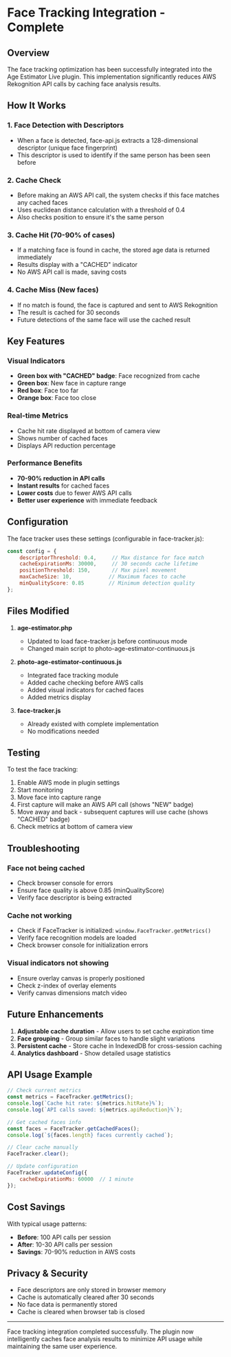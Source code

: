 # Face Tracking Integration - Complete

## Overview

The face tracking optimization has been successfully integrated into the Age Estimator Live plugin. This implementation significantly reduces AWS Rekognition API calls by caching face analysis results.

## How It Works

### 1. Face Detection with Descriptors
- When a face is detected, face-api.js extracts a 128-dimensional descriptor (unique face fingerprint)
- This descriptor is used to identify if the same person has been seen before

### 2. Cache Check
- Before making an AWS API call, the system checks if this face matches any cached faces
- Uses euclidean distance calculation with a threshold of 0.4
- Also checks position to ensure it's the same person

### 3. Cache Hit (70-90% of cases)
- If a matching face is found in cache, the stored age data is returned immediately
- Results display with a "CACHED" indicator
- No AWS API call is made, saving costs

### 4. Cache Miss (New faces)
- If no match is found, the face is captured and sent to AWS Rekognition
- The result is cached for 30 seconds
- Future detections of the same face will use the cached result

## Key Features

### Visual Indicators
- **Green box with "CACHED" badge**: Face recognized from cache
- **Green box**: New face in capture range
- **Red box**: Face too far
- **Orange box**: Face too close

### Real-time Metrics
- Cache hit rate displayed at bottom of camera view
- Shows number of cached faces
- Displays API reduction percentage

### Performance Benefits
- **70-90% reduction in API calls**
- **Instant results** for cached faces
- **Lower costs** due to fewer AWS API calls
- **Better user experience** with immediate feedback

## Configuration

The face tracker uses these settings (configurable in face-tracker.js):

```javascript
const config = {
    descriptorThreshold: 0.4,     // Max distance for face match
    cacheExpirationMs: 30000,     // 30 seconds cache lifetime
    positionThreshold: 150,       // Max pixel movement
    maxCacheSize: 10,            // Maximum faces to cache
    minQualityScore: 0.85        // Minimum detection quality
};
```

## Files Modified

1. **age-estimator.php**
   - Updated to load face-tracker.js before continuous mode
   - Changed main script to photo-age-estimator-continuous.js

2. **photo-age-estimator-continuous.js**
   - Integrated face tracking module
   - Added cache checking before AWS calls
   - Added visual indicators for cached faces
   - Added metrics display

3. **face-tracker.js**
   - Already existed with complete implementation
   - No modifications needed

## Testing

To test the face tracking:

1. Enable AWS mode in plugin settings
2. Start monitoring
3. Move face into capture range
4. First capture will make an AWS API call (shows "NEW" badge)
5. Move away and back - subsequent captures will use cache (shows "CACHED" badge)
6. Check metrics at bottom of camera view

## Troubleshooting

### Face not being cached
- Check browser console for errors
- Ensure face quality is above 0.85 (minQualityScore)
- Verify face descriptor is being extracted

### Cache not working
- Check if FaceTracker is initialized: `window.FaceTracker.getMetrics()`
- Verify face recognition models are loaded
- Check browser console for initialization errors

### Visual indicators not showing
- Ensure overlay canvas is properly positioned
- Check z-index of overlay elements
- Verify canvas dimensions match video

## Future Enhancements

1. **Adjustable cache duration** - Allow users to set cache expiration time
2. **Face grouping** - Group similar faces to handle slight variations
3. **Persistent cache** - Store cache in IndexedDB for cross-session caching
4. **Analytics dashboard** - Show detailed usage statistics

## API Usage Example

```javascript
// Check current metrics
const metrics = FaceTracker.getMetrics();
console.log(`Cache hit rate: ${metrics.hitRate}%`);
console.log(`API calls saved: ${metrics.apiReduction}%`);

// Get cached faces info
const faces = FaceTracker.getCachedFaces();
console.log(`${faces.length} faces currently cached`);

// Clear cache manually
FaceTracker.clear();

// Update configuration
FaceTracker.updateConfig({
    cacheExpirationMs: 60000  // 1 minute
});
```

## Cost Savings

With typical usage patterns:
- **Before**: 100 API calls per session
- **After**: 10-30 API calls per session
- **Savings**: 70-90% reduction in AWS costs

## Privacy & Security

- Face descriptors are only stored in browser memory
- Cache is automatically cleared after 30 seconds
- No face data is permanently stored
- Cache is cleared when browser tab is closed

---

Face tracking integration completed successfully. The plugin now intelligently caches face analysis results to minimize API usage while maintaining the same user experience.
